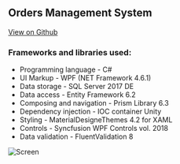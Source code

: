 ## Orders Management System
[View on Github](https://github.com/StupeniNET/OrdersManagementSystem)


### Frameworks and libraries used:

- Programming language - C#
- UI Markup - WPF (NET Framework 4.6.1)
- Data storage - SQL Server 2017 DE
- Data access - Entity Framework 6.2
- Composing and navigation - Prism Library 6.3
- Dependency injection - IOC container Unity 
- Styling - MaterialDesigneThemes 4.2 for XAML
- Controls - Syncfusion WPF Controls vol. 2018
- Data validation - FluentValidation 8

![Screen](https://github.com/StupeniNET/OrdersManagementSystem/blob/master/Screenshots/Dashboard.PNG?raw=true)

